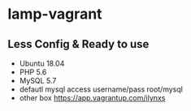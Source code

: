 # lamp-vagrant
## Less Config & Ready to use

* Ubuntu 18.04
* PHP 5.6
* MySQL 5.7
* defautl mysql access username/pass root/mysql
* other box https://app.vagrantup.com/ilynxs
